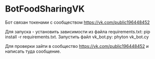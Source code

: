 # BotFoodSharingVK

Бот связан токенами с сообществом https://vk.com/public196448452

Для запуска - установить зависимости из файла requirements.txt:
  pip install -r requirements.txt. 
Запустить файл vk_bot.py:
  phyton vk_bot.cy 
  
Для проверки зайти в сообщество https://vk.com/public196448452 и написать туда сообщение.
